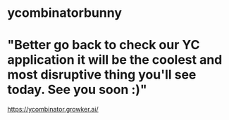 # ycombinatorbunny
# "Better go back to check our YC application it will be the coolest and most disruptive thing you'll see today. See you soon :)"
https://ycombinator.growker.ai/
